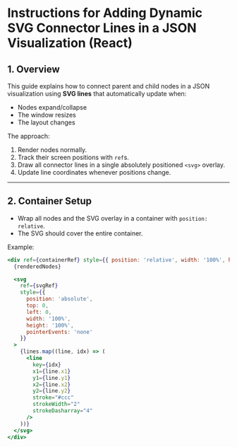 # Instructions for Adding Dynamic SVG Connector Lines in a JSON Visualization (React)

## 1. Overview
This guide explains how to connect parent and child nodes in a JSON visualization using **SVG lines** that automatically update when:
- Nodes expand/collapse
- The window resizes
- The layout changes

The approach:
1. Render nodes normally.
2. Track their screen positions with `ref`s.
3. Draw all connector lines in a single absolutely positioned `<svg>` overlay.
4. Update line coordinates whenever positions change.

---

## 2. Container Setup
- Wrap all nodes and the SVG overlay in a container with `position: relative`.
- The SVG should cover the entire container.

Example:
```jsx
<div ref={containerRef} style={{ position: 'relative', width: '100%', height: '100%' }}>
  {renderedNodes}

  <svg
    ref={svgRef}
    style={{
      position: 'absolute',
      top: 0,
      left: 0,
      width: '100%',
      height: '100%',
      pointerEvents: 'none'
    }}
  >
    {lines.map((line, idx) => (
      <line
        key={idx}
        x1={line.x1}
        y1={line.y1}
        x2={line.x2}
        y2={line.y2}
        stroke="#ccc"
        strokeWidth="2"
        strokeDasharray="4"
      />
    ))}
  </svg>
</div>
